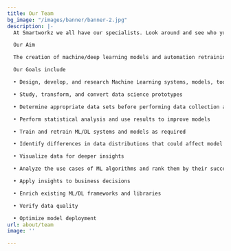 ```yaml
---
title: Our Team
bg_image: "/images/banner/banner-2.jpg"
description: |-
  At Smartworkz we all have our specialists. Look around and see who you want to collaborate with and complete your projects the smart way!

  Our Aim

  The creation of machine/deep learning models and automation retraining operations systems and pipelines

  Our Goals include

  • Design, develop, and research Machine Learning systems, models, tools, and schemes

  • Study, transform, and convert data science prototypes

  • Determine appropriate data sets before performing data collection and data modelling

  • Perform statistical analysis and use results to improve models

  • Train and retrain ML/DL systems and models as required

  • Identify differences in data distributions that could affect model performance in real-world situations

  • Visualize data for deeper insights

  • Analyze the use cases of ML algorithms and rank them by their success probability

  • Apply insights to business decisions

  • Enrich existing ML/DL frameworks and libraries

  • Verify data quality

  • Optimize model deployment
url: about/team
image: ''

---
```

